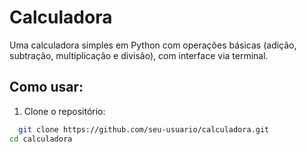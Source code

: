 # Calculadora
Uma calculadora simples em Python com operações básicas (adição, subtração, multiplicação e divisão), com interface via terminal.

## Como usar: 

1. Clone o repositório:
 ```bash
   git clone https://github.com/seu-usuario/calculadora.git
cd calculadora
